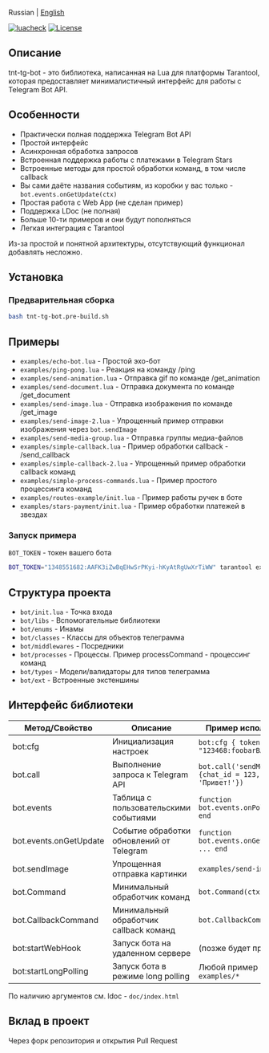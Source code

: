 Russian | [English](README_EN.md)</br>

[![luacheck](https://github.com/uriid1/tnt-tg-bot/actions/workflows/luacheck.yml/badge.svg?branch=master&event=push)](https://github.com/uriid1/tnt-tg-bot/actions/workflows/luacheck.yml)
[![License](https://img.shields.io/badge/License-MIT-brightgreen.svg)](LICENSE)

## Описание
tnt-tg-bot - это библиотека, написанная на Lua для платформы Tarantool, которая предоставляет минималистичный интерфейс для работы с Telegram Bot API.

## Особенности
  + Практически полная поддержка Telegram Bot API
  + Простой интерфейс
  + Асинхронная обработка запросов
  + Встроенная поддержка работы с платежами в Telegram Stars
  + Встроенные методы для простой обработки команд, в том числе callback
  + Вы сами даёте названия событиям, из коробки у вас только - `bot.events.onGetUpdate(ctx)`
  + Простая работа с Web App (не сделан пример)
  + Поддержка LDoc (не полная)
  + Больше 10-ти примеров и они будут пополняться
  + Легкая интеграция с Tarantool

Из-за простой и понятной архитектуры, отсутствующий функционал добавлять несложно.

## Установка

### Предварительная сборка
```bash
bash tnt-tg-bot.pre-build.sh
```

## Примеры
  + `examples/echo-bot.lua` - Простой эхо-бот
  + `examples/ping-pong.lua` - Реакция на команду /ping
  + `examples/send-animation.lua` - Отправка gif по команде /get_animation
  + `examples/send-document.lua` - Отправка документа по команде /get_document
  + `examples/send-image.lua` - Отправка изображения по команде /get_image
  + `examples/send-image-2.lua` - Упрощенный пример отправки изображения через `bot.sendImage`
  + `examples/send-media-group.lua` - Отправка группы медиа-файлов
  + `examples/simple-callback.lua` - Пример обработки callback - /send_callback
  + `examples/simple-callback-2.lua` - Упрощенный пример обработки callback команд
  + `examples/simple-process-commands.lua` - Пример простого процессинга команд
  + `examples/routes-example/init.lua` - Пример работы ручек в боте
  + `examples/stars-payment/init.lua` - Пример обработки платежей в звездах

### Запуск примера
`BOT_TOKEN` - токен вашего бота
```bash
BOT_TOKEN="1348551682:AAFK3iZwBqEHwSrPKyi-hKyAtRgUwXrTiWW" tarantool examples/echo-bot.lua
```

## Структура проекта
  + `bot/init.lua` - Точка входа
  + `bot/libs` - Вспомогательные библиотеки
  + `bot/enums` - Инамы
  + `bot/classes` - Классы для объектов телеграмма
  + `bot/middlewares` - Посредники
  + `bot/processes` - Процессы. Пример processCommand - процессинг команд
  + `bot/types` - Модели/валидаторы для типов телеграмма
  + `bot/ext` - Встроенные экстеншины

## Интерфейс библиотеки

| Метод/Свойство | Описание | Пример использования |
|---------------|---------|---------------------|
| bot:cfg | Инициализация настроек | `bot:cfg { token = "123468:foobarBAZ" }` |
| bot.call | Выполнение запроса к Telegram API | `bot.call('sendMessage', {chat_id = 123, text = 'Привет!'})` |
| bot.events | Таблица с пользовательскими событиями | `function bot.events.onPoll(ctx) ... end` |
| bot.events.onGetUpdate | Событие обработки обновлений от Telegram | `function bot.events.onGetUpdate(ctx) ... end` |
| bot.sendImage | Упрощенная отправка картинки | `examples/send-image-2.lua`  |
| bot.Command | Минимальный обработчик команд | `bot.Command(ctx)` |
| bot.CallbackCommand | Минимальный обработчик callback команд | `bot.CallbackCommand(ctx)`
| bot:startWebHook | Запуск бота на удаленном сервере | (позже будет пример) |
| bot:startLongPolling | Запуск бота в режиме long polling | Любой пример из `examples/*` |

По наличию аргументов см. ldoc - `doc/index.html`

## Вклад в проект
Через форк репозитория и открытия Pull Request
